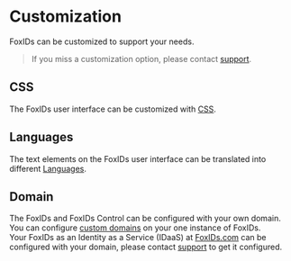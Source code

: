 # Customization

FoxIDs can be customized to support your needs. 

> If you miss a customization option, please contact [support](https://www.foxids.com/support).

## CSS

The FoxIDs user interface can be customized with [CSS](css.md).

## Languages

The text elements on the FoxIDs user interface can be translated into different [Languages](language.md).

## Domain

The FoxIDs and FoxIDs Control can be configured with your own domain. You can configure [custom domains](deployment#custom_domains) on your one instance of FoxIDs.  
Your FoxIDs as an Identity as a Service (IDaaS) at [FoxIDs.com](https://foxids.com) can be configured with your domain, please contact [support](https://www.foxids.com/support) to get it configured.

